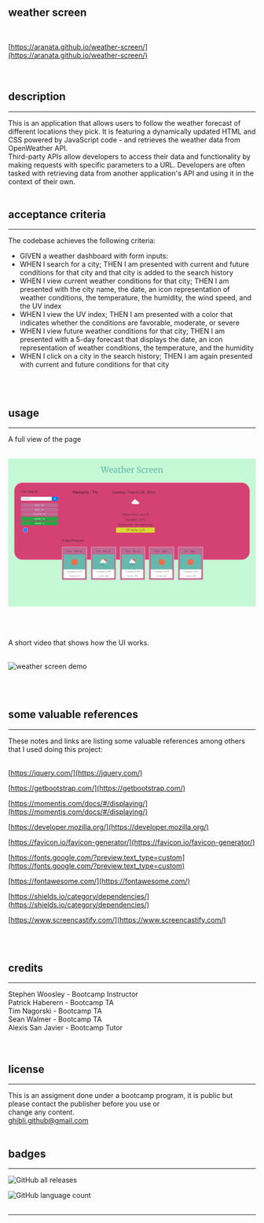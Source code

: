 <br>

## **weather screen**<br>
<br>

[https://aranata.github.io/weather-screen/](https://aranata.github.io/weather-screen/)<br>
<br>
<br>

## description

***
 This is an application that allows users to follow the weather forecast of different locations they pick. It is featuring a dynamically updated HTML and CSS powered by JavaScript code - and retrieves the weather data from OpenWeather API.<br>
 Third-party APIs allow developers to access their data and functionality by making requests with specific parameters to a URL. Developers are often tasked with retrieving data from another application's API and using it in the context of their own.
<br>
<br>

## acceptance criteria

***

The codebase achieves the following criteria:<br>

* GIVEN a weather dashboard with form inputs:<br>
* WHEN I search for a city; THEN I am presented with current and future conditions for that city and that city is added to the search history<br>
* WHEN I view current weather conditions for that city; THEN I am presented with the city name, the date, an icon representation of weather conditions, the temperature, the humidity, the wind speed, and the UV index<br>
* WHEN I view the UV index; THEN I am presented with a color that indicates whether the conditions are favorable, moderate, or severe<br>
* WHEN I view future weather conditions for that city; THEN I am presented with a 5-day forecast that displays the date, an icon representation of weather conditions, the temperature, and the humidity<br>
* WHEN I click on a city in the search history; THEN I am again presented with current and future conditions for that city<br>

<br>
<br>

## usage

***

A full view of the page <br>
<br>

![alt text](assets/images/scrshot.png)

<br>
<br>

A short video that shows how the UI works.<br>
<br>

![weather screen demo](assets/images/weather-screen.gif)

<br>
<br>

## some valuable references

***

These notes and links are listing some valuable references among others that I used doing this project:<br>
<br>

[https://jquery.com/](https://jquery.com/)

[https://getbootstrap.com/](https://getbootstrap.com/)

[https://momentjs.com/docs/#/displaying/](https://momentjs.com/docs/#/displaying/)

[https://developer.mozilla.org/](https://developer.mozilla.org/)

[https://favicon.io/favicon-generator/](https://favicon.io/favicon-generator/)

[https://fonts.google.com/?preview.text_type=custom](https://fonts.google.com/?preview.text_type=custom)

[https://fontawesome.com/](https://fontawesome.com/)

[https://shields.io/category/dependencies/](https://shields.io/category/dependencies/)

[https://www.screencastify.com/](https://www.screencastify.com/)

<br>
<br>

## credits

***

Stephen Woosley - Bootcamp Instructor<br>
Patrick Haberern - Bootcamp TA<br>
Tim Nagorski - Bootcamp TA<br>
Sean Walmer - Bootcamp TA<br>
Alexis San Javier - Bootcamp Tutor<br>
<br>
<br>

## license

***

This is an assigment done under a bootcamp program, it is public but please contact the publisher before you use or<br>
change any content.<br>
ghibli.github@gmail.com
<br>
<br>

## badges

***

![GitHub all releases](https://img.shields.io/github/downloads/AranATA/accessible-horiseon/total)

![GitHub language count](https://img.shields.io/github/languages/count/AranATA/accessible-horiseon)
<br>
<br>

---
